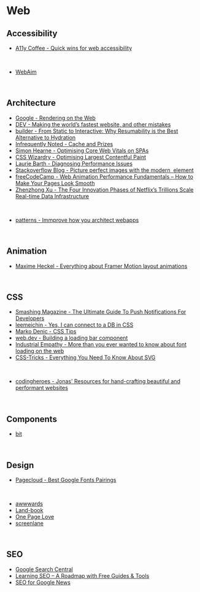 # Web

## Accessibility

- [A11y Coffee - Quick wins for web accessibility](https://a11y.coffee/quick-wins/)

&nbsp;

- [WebAim](https://webaim.org/)

&nbsp;

## Architecture

- [Google - Rendering on the Web ](https://developers.google.com/web/updates/2019/02/rendering-on-the-web)
- [DEV - Making the world’s fastest website, and other mistakes](https://dev.to/tigt/making-the-worlds-fastest-website-and-other-mistakes-56na)
- [builder - From Static to Interactive: Why Resumability is the Best Alternative to Hydration](https://www.builder.io/blog/from-static-to-interactive-why-resumability-is-the-best-alternative-to-hydration)
- [Infrequently Noted - Cache and Prizes](https://infrequently.org/2022/03/cache-and-prizes/)
- [Simon Hearne - Optimising Core Web Vitals on SPAs](https://simonhearne.com/2022/core-web-vitals-on-spas/)
- [CSS Wizardry - Optimising Largest Contentful Paint](https://csswizardry.com/2022/03/optimising-largest-contentful-paint/)
- [Laurie Barth - Diagnosing Performance Issues](https://laurieontech.com/posts/performance-diagnosis/)
- [Stackoverflow Blog - Picture perfect images with the modern <img> element](https://stackoverflow.blog/2022/03/28/picture-perfect-images-with-the-modern-element/)
- [freeCodeCamp - Web Animation Performance Fundamentals – How to Make Your Pages Look Smooth](https://www.freecodecamp.org/news/web-animation-performance-fundamentals)
- [Zhenzhong Xu - The Four Innovation Phases of Netflix’s Trillions Scale Real-time Data Infrastructure](https://zhenzhongxu.com/the-four-innovation-phases-of-netflixs-trillions-scale-real-time-data-infrastructure-2370938d7f01)

&nbsp;

- [patterns - Immprove how you architect webapps](https://www.patterns.dev/)

&nbsp;

## Animation

- [Maxime Heckel - Everything about Framer Motion layout animations](https://blog.maximeheckel.com/posts/framer-motion-layout-animations/)

&nbsp;

## CSS

- [Smashing Magazine - The Ultimate Guide To Push Notifications For Developers](https://www.smashingmagazine.com/2022/04/guide-push-notifications-developers/)
- [leemeichin - Yes, I can connect to a DB in CSS](https://www.leemeichin.com/posts/yes-i-can-connect-to-a-db-in-css.html)
- [Marko Denic - CSS Tips](https://markodenic.com/css-tips/)
- [web.dev - Building a loading bar component](https://web.dev/building-a-loading-bar-component/)
- [Industrial Empathy - More than you ever wanted to know about font loading on the web](https://www.industrialempathy.com/posts/high-performance-web-font-loading)
- [CSS-Tricks - Everything You Need To Know About SVG](https://css-tricks.com/lodge/svg/)

&nbsp;

- [codingheroes - Jonas' Resources for hand-crafting beautiful and performant websites](https://codingheroes.io/resources/)

&nbsp;

## Components

- [bit](https://bit.dev/)

&nbsp;

## Design

- [Pagecloud - Best Google Fonts Pairings](https://www.pagecloud.com/blog/best-google-fonts-pairings)

&nbsp;

- [awwwards](https://www.awwwards.com/)
- [Land-book](https://land-book.com/)
- [One Page Love](https://onepagelove.com/)
- [screenlane](https://screenlane.com/)

&nbsp;

## SEO

- [Google Search Central](https://developers.google.com/search)
- [Learning SEO – A Roadmap with Free Guides & Tools](https://learningseo.io/)
- [SEO for Google News](https://www.seoforgooglenews.com/)

&nbsp;
